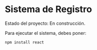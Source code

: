 <h1> Sistema de Registro </h1>  

Estado del proyecto: En construcción.

Para ejecutar el sistema, debes poner:

```npm install react```
